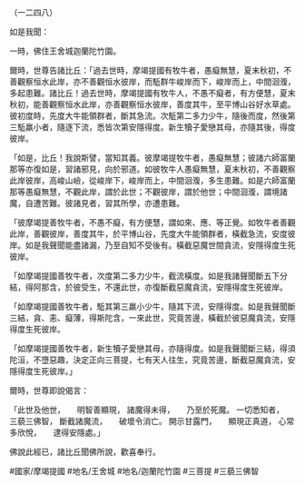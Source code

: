 （一二四八）

如是我聞：

一時，佛住王舍城迦蘭陀竹園。

爾時，世尊告諸比丘：「過去世時，摩竭提國有牧牛者，愚癡無慧，夏末秋初，不善觀察恒水此岸，亦不善觀恒水彼岸，而駈群牛峻岸而下，峻岸而上，中間洄澓，多起患難。諸比丘！過去世時，摩竭提國有牧牛人，不愚不癡者，有方便慧，夏末秋初，能善觀察恒水此岸，亦善觀察恒水彼岸，善度其牛，至平博山谷好水草處。彼初度時，先度大牛能領群者，斷其急流。次駈第二多力少牛，隨後而度，然後第三駈羸小者，隨逐下流，悉皆次第安隱得度。新生犢子愛戀其母，亦隨其後，得度彼岸。

「如是，比丘！我說斯譬，當知其義。彼摩竭提牧牛者，愚癡無慧；彼諸六師富蘭那等亦復如是，習諸邪見，向於邪道。如彼牧牛人愚癡無慧，夏末秋初，不善觀察此岸彼岸，高峻山嶮，從峻岸下，峻岸而上，中間洄澓，多生患難。如是六師富蘭那等愚癡無慧，不觀此岸，謂於此世；不觀彼岸，謂於他世；中間洄澓，謂境諸魔，自遭苦難。彼諸見者，習其所學，亦遭患難。

「彼摩竭提善牧牛者，不愚不癡，有方便慧，謂如來、應、等正覺。如牧牛者善觀此岸，善觀彼岸，善度其牛，於平博山谷，先度大牛能領群者，橫截急流，安度彼岸。如是我聲聞能盡諸漏，乃至自知不受後有。橫截惡魔世間貪流，安隱得度生死彼岸。

「如摩竭提國善牧牛者，次度第二多力少牛，截流橫度。如是我諸聲聞斷五下分結，得阿那含，於彼受生，不還此世，亦復斷截惡魔貪流，安隱得度生死彼岸。

「如摩竭提國善牧牛者，駈其第三羸小少牛，隨其下流，安隱得度。如是我聲聞斷三結，貪、恚、癡薄，得斯陀含，一來此世，究竟苦邊，橫截於彼惡魔貪流，安隱得度生死彼岸。

「如摩竭提國善牧牛者，新生犢子愛戀其母，亦隨得度。如是我聲聞斷三結，得須陀洹，不墮惡趣，決定正向三菩提，七有天人往生，究竟苦邊，斷截惡魔貪流，安隱得度生死彼岸。」

爾時，世尊即說偈言：

「此世及他世，　　明智善顯現，
諸魔得未得，　　乃至於死魔。
一切悉知者，　　三藐三佛智，
斷截諸魔流，　　破壞令消亡。
開示甘露門，　　顯現正真道，
心常多欣悅，　　逮得安隱處。」

佛說此經已，諸比丘聞佛所說，歡喜奉行。

#國家/摩竭提國
#地名/王舍城
#地名/迦蘭陀竹園
#三菩提
#三藐三佛智
